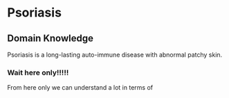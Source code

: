 # Psoriasis

## Domain Knowledge 
Psoriasis is a long-lasting auto-immune disease with abnormal patchy skin. 

### Wait here only!!!!!
From here only we can understand a lot in terms of 
